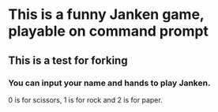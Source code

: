 # This is a funny Janken game, playable on command prompt

## This is a test for forking

### You can input your name and hands to play Janken.

0 is for scissors, 1 is for rock and 2 is for paper.
